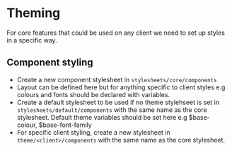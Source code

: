# Theming

For core features that could be used on any client we need to set up styles in a specific way.

## Component styling
- Create a new component stylesheet in `stylesheets/core/components`
- Layout can be defined here but for anything specific to client styles e.g colours and fonts should be declared with variables.
- Create a default stylesheet to be used if no theme stylehseet is set in `stylesheets/default/components` with the same name as the core stylesheet. Default theme variables should be set here e.g $base-colour, $base-font-family
- For specific client styling, create a new stylesheet in `theme/<client>/components` with the same name as the core stylesheet.